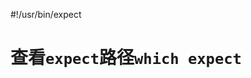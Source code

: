 <!--
 * @Author: matiastang
 * @Date: 2021-12-14 14:56:53
 * @LastEditors: matiastang
 * @LastEditTime: 2021-12-14 14:56:54
 * @FilePath: /matias-linux/md/expect.md
 * @Description: expect
-->
#!/usr/bin/expect
# 查看`expect`路径`which expect`